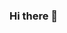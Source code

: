 ### Hi there 👋

<!--
**WiiWake3101/WiiWake3101** is a ✨ _special_ ✨ repository because its `README.md` (this file) appears on your GitHub profile.

Here are some ideas to get you started:

- 🔭 I’m currently working on ...Printing Press Ticket Alloting as per customer Request
- 🌱 I’m currently learning ...OODP
- 👯 I’m looking to collaborate on ...
- 🤔 I’m looking for help with ...
- 💬 Ask me about ...
- 📫 How to reach me: ...vm4512@srmist.edu.in (or) Wiiwake_3101 (insta)
- 😄 Pronouns: ...
- ⚡ Fun fact: ...
-->
